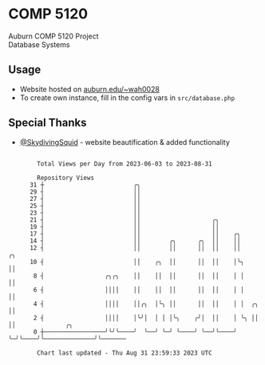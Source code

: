 # COMP 5120
Auburn COMP 5120 Project  
Database Systems

## Usage
- Website hosted on [auburn.edu/~wah0028](https://webhome.auburn.edu/~wah0028/)
- To create own instance, fill in the config vars in `src/database.php`

## Special Thanks
- [@SkydivingSquid](https://github.com/SkydivingSquid) - website beautification & added functionality

```

        Total Views per Day from 2023-06-03 to 2023-08-31

        Repository Views
      31 ┼                         ╭╮
      29 ┤                         ││
      27 ┤                         ││
      25 ┤                         ││
      23 ┤                         ││
      21 ┤                         ││                    ╭╮
      19 ┤                         ││                    ││
      17 ┤                         ││                    ││    ╭╮
      14 ┤                         ││        ╭╮      ╭╮  ││    ││
      12 ┤                         ││        ││      ││  ││    ││         ╭╮
      10 ┤                         ││    ╭╮  ││      ││  ││    │╰╮        ││
       8 ┤                 ╭╮╭╮    ││    ││  ││      ││  ││    │ │        ││
       6 ┤                 ││││    ││    ││  ││      ││  ││    │ │        ││
       4 ┤                 ││││    ││╭╮  │╰╮ ││      ││  ││    │ │  ╭╮    ││
       2 ┤                 ││││    │╰╯│  │ │ │╰╮    ╭╯│  ││    │ ╰╮ ││    ││              ╭╮
       0 ┼─────────────────╯╰╯╰────╯  ╰──╯ ╰─╯ ╰────╯ ╰──╯╰────╯  ╰─╯╰────╯╰──────────────╯╰───────

        Chart last updated - Thu Aug 31 23:59:33 2023 UTC
        
```
